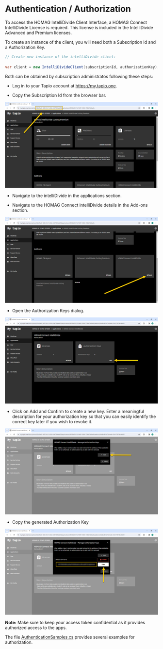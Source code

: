 # Authentication / Authorization

To access the HOMAG IntelliDivide Client Interface, a HOMAG Connect IntelliDivide License is required. This license is included in the IntelliDivide Advanced and Premium licenses.

To create an instance of the client, you will need both a Subscription Id and a Authorization Key. 

```c#
// Create new instance of the intelliDivide client:
            
var client = new IntelliDivideClient(subscriptionId, authorizationKey);
``` 

Both can be obtained by subscription administratos following these steps:

- Log in to your Tapio account at https://my.tapio.one.

- Copy the Subscription Id from the browser bar.

![alt text](SubscriptionId.jpg "Subscription Id")

- Navigate to the intelliDivide in the applications section.

- Navigate to the HOMAG Connect intelliDivide details in the Add-ons section.

![alt text](AuthorizationKey01.jpg)

- Open the Authorization Keys dialog.

![alt text](AuthorizationKey02.jpg)

- Click on Add and Confirm to create a new key. 
Enter a meaningful description for your authorization key so that you can easily identify the correct key later if you wish to revoke it.

![alt text](AuthorizationKey03.jpg)

- Copy the generated Authorization Key

![alt text](AuthorizationKey04.jpg)

<strong>Note:</strong> Make sure to keep your access token confidential as it provides authorized access to the apps.

The file [AuthenticationSamples.cs](AuthenticationSamples.cs)  provides several examples for authorization. 